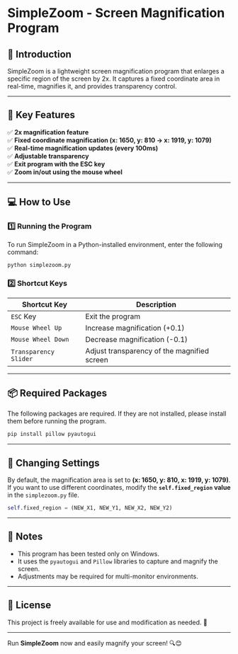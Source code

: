 # **SimpleZoom - Screen Magnification Program**

## **📌 Introduction**
SimpleZoom is a lightweight screen magnification program that enlarges a specific region of the screen by 2x.
It captures a fixed coordinate area in real-time, magnifies it, and provides transparency control.

---

## **📜 Key Features**
✅ **2x magnification feature**  
✅ **Fixed coordinate magnification (x: 1650, y: 810 → x: 1919, y: 1079)**  
✅ **Real-time magnification updates (every 100ms)**  
✅ **Adjustable transparency**  
✅ **Exit program with the ESC key**  
✅ **Zoom in/out using the mouse wheel**  

---

## **💻 How to Use**
### **1️⃣ Running the Program**
To run SimpleZoom in a Python-installed environment, enter the following command:
```sh
python simplezoom.py
```

### **2️⃣ Shortcut Keys**
| Shortcut Key    | Description |
|----------------|----------------|
| `ESC` Key | Exit the program |
| `Mouse Wheel Up` | Increase magnification (+0.1) |
| `Mouse Wheel Down` | Decrease magnification (-0.1) |
| `Transparency Slider` | Adjust transparency of the magnified screen |

---

## **📦 Required Packages**
The following packages are required. If they are not installed, please install them before running the program.

```sh
pip install pillow pyautogui
```

---

## **🔧 Changing Settings**
By default, the magnification area is set to **(x: 1650, y: 810, x: 1919, y: 1079)**.  
If you want to use different coordinates, modify the **`self.fixed_region` value** in the `simplezoom.py` file.

```python
self.fixed_region = (NEW_X1, NEW_Y1, NEW_X2, NEW_Y2)
```

---

## **📌 Notes**
- This program has been tested only on Windows.
- It uses the `pyautogui` and `Pillow` libraries to capture and magnify the screen.
- Adjustments may be required for multi-monitor environments.

---

## **📜 License**
This project is freely available for use and modification as needed. 🚀

---

Run **SimpleZoom** now and easily magnify your screen! 🔍😊

